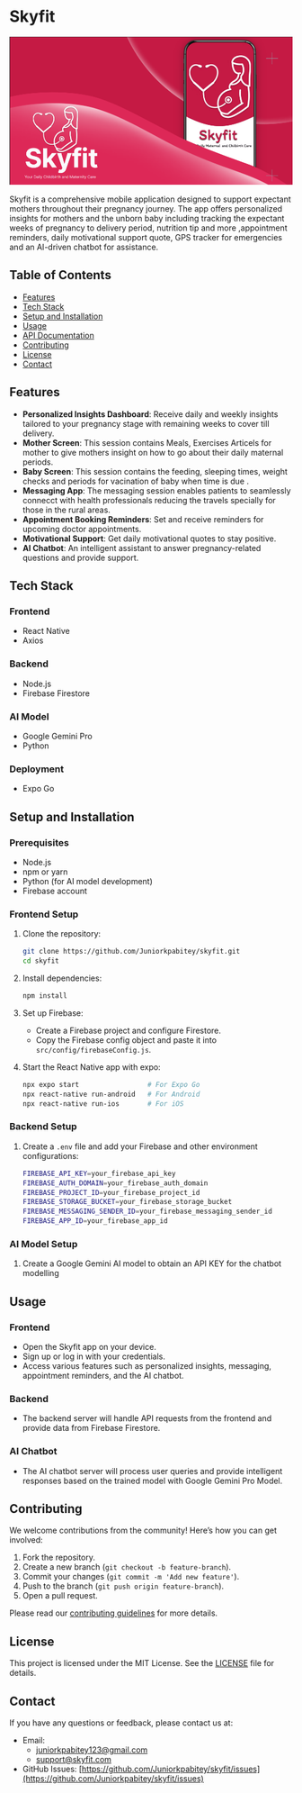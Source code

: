 # Skyfit

![Skyfit](./assets/Skyfit_startup.png) <!-- Replace with your actual image path -->

Skyfit is a comprehensive mobile application designed to support expectant mothers throughout their pregnancy journey. The app offers personalized insights for mothers and the unborn baby including tracking the expectant weeks of pregnancy to delivery period, nutrition tip and more ,appointment reminders, daily motivational support quote, GPS tracker for emergencies and an AI-driven chatbot for assistance.

## Table of Contents

- [Features](#features)
- [Tech Stack](#tech-stack)
- [Setup and Installation](#setup-and-installation)
- [Usage](#usage)
- [API Documentation](#api-documentation)
- [Contributing](#contributing)
- [License](#license)
- [Contact](#contact)

## Features

- **Personalized Insights Dashboard**: Receive daily and weekly insights tailored to your pregnancy stage with remaining weeks to cover till delivery.
- **Mother Screen**: This session contains Meals, Exercises Articels for mother to give mothers insight on how to go about their daily maternal periods.
- **Baby Screen**: This session contains the feeding, sleeping times, weight checks and periods for vacination of baby when time is due .
- **Messaging App**: The messaging session enables patients to seamlessly connecct with health professionals reducing the travels specially for those in the rural areas.
- **Appointment Booking Reminders**: Set and receive reminders for upcoming doctor appointments.
- **Motivational Support**: Get daily motivational quotes to stay positive.
- **AI Chatbot**: An intelligent assistant to answer pregnancy-related questions and provide support.

## Tech Stack

### Frontend
- React Native
- Axios

### Backend
- Node.js
- Firebase Firestore

### AI Model
- Google Gemini Pro
- Python


### Deployment
- Expo Go

## Setup and Installation

### Prerequisites
- Node.js
- npm or yarn
- Python (for AI model development)
- Firebase account

### Frontend Setup

1. Clone the repository:
    ```bash
    git clone https://github.com/Juniorkpabitey/skyfit.git
    cd skyfit
    ```

2. Install dependencies:
    ```bash
    npm install
    ```

3. Set up Firebase:
    - Create a Firebase project and configure Firestore.
    - Copy the Firebase config object and paste it into `src/config/firebaseConfig.js`.

4. Start the React Native app with expo:
    ```bash
    npx expo start                 # For Expo Go
    npx react-native run-android   # For Android
    npx react-native run-ios       # For iOS
    ```

### Backend Setup
1. Create a `.env` file and add your Firebase and other environment configurations:
    ```bash
    FIREBASE_API_KEY=your_firebase_api_key
    FIREBASE_AUTH_DOMAIN=your_firebase_auth_domain
    FIREBASE_PROJECT_ID=your_firebase_project_id
    FIREBASE_STORAGE_BUCKET=your_firebase_storage_bucket
    FIREBASE_MESSAGING_SENDER_ID=your_firebase_messaging_sender_id
    FIREBASE_APP_ID=your_firebase_app_id
    ```


### AI Model Setup

1. Create a Google Gemini AI model to obtain an API KEY for the chatbot modelling
   
## Usage

### Frontend

- Open the Skyfit app on your device.
- Sign up or log in with your credentials.
- Access various features such as personalized insights, messaging, appointment reminders, and the AI chatbot.

### Backend

- The backend server will handle API requests from the frontend and provide data from Firebase Firestore.

### AI Chatbot

- The AI chatbot server will process user queries and provide intelligent responses based on the trained model with Google Gemini Pro Model.


## Contributing

We welcome contributions from the community! Here’s how you can get involved:

1. Fork the repository.
2. Create a new branch (`git checkout -b feature-branch`).
3. Commit your changes (`git commit -m 'Add new feature'`).
4. Push to the branch (`git push origin feature-branch`).
5. Open a pull request.

Please read our [contributing guidelines](CONTRIBUTING.md) for more details.

## License

This project is licensed under the MIT License. See the [LICENSE](LICENSE) file for details.

## Contact

If you have any questions or feedback, please contact us at:
- Email: 
    - juniorkpabitey123@gmail.com
    - support@skyfit.com
- GitHub Issues: [https://github.com/Juniorkpabitey/skyfit/issues](https://github.com/Juniorkpabitey/skyfit/issues)
